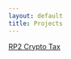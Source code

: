 ```yaml
---
layout: default
title: Projects
---
```


<a href="https://github.com/{{ site.twitter_username }}/RP2">RP2 Crypto Tax</a>